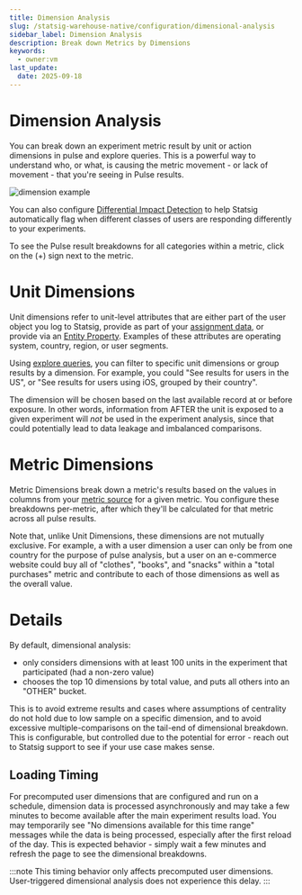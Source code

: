 ```yaml
---
title: Dimension Analysis
slug: /statsig-warehouse-native/configuration/dimensional-analysis
sidebar_label: Dimension Analysis
description: Break down Metrics by Dimensions
keywords:
  - owner:vm
last_update:
  date: 2025-09-18
---
```


# Dimension Analysis

You can break down an experiment metric result by unit or action dimensions in pulse and explore queries. This is a powerful way to understand who, or what, is causing the metric movement - or lack of movement - that you're seeing in Pulse results.

![dimension example](https://github.com/user-attachments/assets/550ac5d6-5e83-42aa-9db7-8618c200beef)

You can also configure [Differential Impact Detection](/experiments-plus/differential-impact-detection) to help Statsig automatically flag when different classes of users are responding differently to your experiments.

To see the Pulse result breakdowns for all categories within a metric, click on the (+) sign next to the metric.

# Unit Dimensions

Unit dimensions refer to unit-level attributes that are either part of the user object you log to Statsig, provide as part of your [assignment data](./assignment-sources.md), or provide via an [Entity Property](./entity-properties.md). Examples of these attributes are operating system, country, region, or user segments.

Using [explore queries](/pulse/custom-queries), you can filter to specific unit dimensions or group results by a dimension. For example, you could "See results for users in the US", or "See results for users using iOS, grouped by their country".

The dimension will be chosen based on the last available record at or before exposure. In other words, information from AFTER the unit is exposed to a given experiment will _not_ be used in the experiment analysis, since that could potentially lead to data leakage and imbalanced comparisons.

# Metric Dimensions

Metric Dimensions break down a metric's results based on the values in columns from your [metric source](./metric-sources.md) for a given metric. You configure these breakdowns per-metric, after which they'll be calculated for that metric across all pulse results.

Note that, unlike Unit Dimensions, these dimensions are not mutually exclusive. For example, a with a user dimension a user can only be from one country for the purpose of pulse analysis, but a user on an e-commerce website could buy all of "clothes", "books", and "snacks" within a "total purchases" metric and contribute to each of those dimensions as well as the overall value.

# Details

By default, dimensional analysis:

- only considers dimensions with at least 100 units in the experiment that participated (had a non-zero value)
- chooses the top 10 dimensions by total value, and puts all others into an "OTHER" bucket.

This is to avoid extreme results and cases where assumptions of centrality do not hold due to low sample on a specific dimension, and to avoid excessive multiple-comparisons on the tail-end of dimensional breakdown. This is configurable, but controlled due to the potential for error - reach out to Statsig support to see if your use case makes sense.

## Loading Timing

For precomputed user dimensions that are configured and run on a schedule, dimension data is processed asynchronously and may take a few minutes to become available after the main experiment results load. You may temporarily see "No dimensions available for this time range" messages while the data is being processed, especially after the first reload of the day. This is expected behavior - simply wait a few minutes and refresh the page to see the dimensional breakdowns.

:::note
This timing behavior only affects precomputed user dimensions. User-triggered dimensional analysis does not experience this delay.
:::

